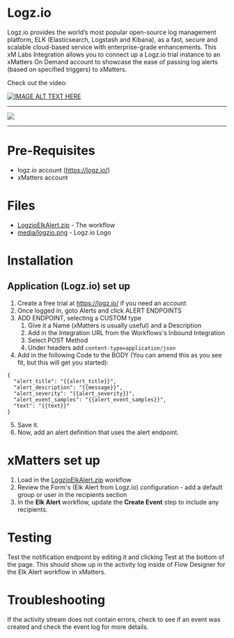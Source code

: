 # Logz.io
Logz.io provides the world’s most popular open-source log management platform, ELK (Elasticsearch, Logstash and Kibana), as a fast, secure and scalable cloud-based service with enterprise-grade enhancements. This xM Labs Integration allows you to connect up a Logz.io trial instance to an xMatters On Demand account to showcase the ease of passing log alerts (based on specified triggers) to xMatters. 

Check out the video:

[![IMAGE ALT TEXT HERE](https://img.youtube.com/vi/T6QuCnfr1vY/0.jpg)](https://www.youtube.com/watch?v=T6QuCnfr1vY)

---------

<kbd>
  <img src="https://github.com/xmatters/xMatters-Labs/raw/master/media/disclaimer.png">
</kbd>

---------


# Pre-Requisites
* logz.io account (https://logz.io/)
* xMatters account

# Files
* [LogzioElkAlert.zip](LogzioElkAlert.zip) - The workflow
* [media/logzio.png](media/logsio.png) - Logz.io Logo

# Installation

## Application (Logz.io) set up

1. Create a free trial at https://logz.io/ if you need an account
2. Once logged in, goto Alerts and click ALERT ENDPOINTS
3. ADD ENDPOINT, selecting a CUSTOM type
    1. Give it a Name (xMatters is usually useful) and a Description
    2. Add in the Integration URL from the Workflows's Inbound Integration
    3. Select POST Method
    4. Under headers add `content-type=application/json`
4. Add in the following Code to the BODY (You can amend this as you see fit, but this will get you started):

```
{
  "alert_title": "{{alert_title}}",
  "alert_description": "{{message}}",
  "alert_severity": "{{alert_severity}}",
  "alert_event_samples": "{{alert_event_samples}}",
  "text": "{{text}}"
}
```

5. Save it.
6. Now, add an alert definition that uses the alert endpoint.
   
# xMatters set up

1. Load in the [LogzioElkAlert.zip](LogzioElkAlert.zip) workflow
2. Review the Form's (Elk Alert from Logz.io) configuration - add a default group or user in the recipients section
3. In the **Elk Alert** workflow, update the **Create Event** step to include any recipients.

# Testing
Test the notification endpoint by editing it and clicking Test at the bottom of the page. This should show up in the activity log inside of Flow Designer for the Elk Alert workflow in xMatters.

# Troubleshooting
If the activity stream does not contain errors, check to see if an event was created and check the event log for more details. 
